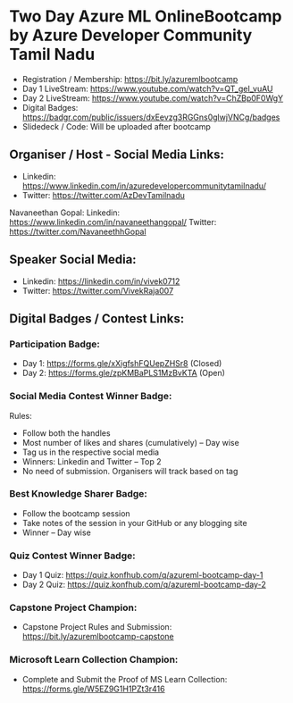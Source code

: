 # Two Day Azure ML OnlineBootcamp by Azure Developer Community Tamil Nadu

- Registration / Membership: https://bit.ly/azuremlbootcamp
- Day 1 LiveStream: https://www.youtube.com/watch?v=QT_geI_vuAU
- Day 2 LiveStream: https://www.youtube.com/watch?v=ChZBp0F0WgY
- Digital Badges: https://badgr.com/public/issuers/dxEevzg3RGGns0glwjVNCg/badges
- Slidedeck / Code: Will be uploaded after bootcamp

## Organiser / Host - Social Media Links:

- Linkedin: https://www.linkedin.com/in/azuredevelopercommunitytamilnadu/
- Twitter: https://twitter.com/AzDevTamilnadu

Navaneethan Gopal: 
Linkedin: https://www.linkedin.com/in/navaneethangopal/
Twitter: https://twitter.com/NavaneethhGopal


## Speaker Social Media:
- Linkedin: https://linkedin.com/in/vivek0712
- Twitter: https://twitter.com/VivekRaja007

## Digital Badges / Contest Links:

### Participation Badge: 
- Day 1: https://forms.gle/xXigfshFQUepZHSr8 (Closed)
- Day 2: https://forms.gle/zpKMBaPLS1MzBvKTA (Open)

### Social Media Contest Winner Badge:

Rules:
- Follow both the handles
- Most number of likes and shares (cumulatively) – Day wise 
- Tag us in the respective social media
- Winners: Linkedin and Twitter – Top 2
- No need of submission. Organisers will track based on tag

### Best Knowledge Sharer Badge:
- Follow the bootcamp session
- Take notes of the session in your GitHub or any blogging site
- Winner – Day wise

### Quiz Contest Winner Badge: 
- Day 1 Quiz: https://quiz.konfhub.com/q/azureml-bootcamp-day-1
- Day 2 Quiz: https://quiz.konfhub.com/q/azureml-bootcamp-day-2

### Capstone Project Champion:
- Capstone Project Rules and Submission: https://bit.ly/azuremlbootcamp-capstone

### Microsoft Learn Collection Champion:
- Complete and Submit the Proof of MS Learn Collection: https://forms.gle/W5EZ9G1H1PZt3r416












